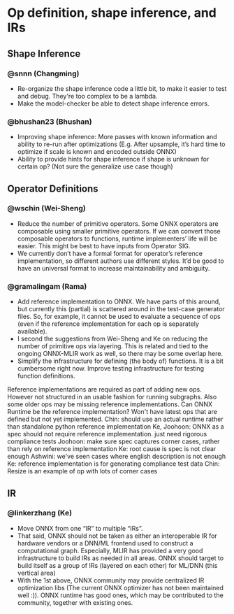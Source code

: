 # Op definition, shape inference, and IRs

## Shape Inference
### @snnn (Changming)
- Re-organize the shape inference code a little bit, to make it easier to test and debug. They're too complex to be a lambda.
- Make the model-checker be able to detect shape inference errors. 

### @bhushan23 (Bhushan)
- Improving shape inference: More passes with known information and ability to re-run after optimizations
(E.g. After upsample, it’s hard time to optimize if scale is known and encoded outside ONNX)
- Ability to provide hints for shape inference if shape is unknown for certain op? (Not sure the generalize use case though)

## Operator Definitions
### @wschin (Wei-Sheng)
- Reduce the number of primitive operators. Some ONNX operators are composable using smaller primitive operators. If we can convert those composable operators to functions, runtime implementers’ life will be easier. This might be best to have inputs from Operator SIG.
- We currently don’t have a formal format for operator’s reference implementation, so different authors use different styles. It’d be good to have an universal format to increase maintainability and ambiguity.

### @gramalingam (Rama)
- Add reference implementation to ONNX. We have parts of this around, but currently this (partial) is scattered around in the test-case generator files. So, for example, it cannot be used to evaluate a sequence of ops (even if the reference implementation for each op is separately available).
- I second the suggestions from Wei-Sheng and Ke on reducing the number of primitive ops via layering. This is related and tied to the ongoing ONNX-MLIR work as well, so there may be some overlap here.
- Simplify the infrastructure for defining (the body of) functions. It is a bit cumbersome right now. Improve testing infrastructure for testing function definitions.

Reference implementations are required as part of adding new ops. However not structured in an usable fashion for running subgraphs. Also some older ops may be missing reference implementations. 
Can ONNX Runtime be the reference implementation? Won't have latest ops that are defined but not yet implemented.
Chin: should use an actual runtime rather than standalone python reference implementation
Ke, Joohoon: ONNX as a spec should not require reference implementation. just need rigorous compliance tests
Joohoon: make sure spec captures corner cases, rather than rely on reference implementation
Ke: root cause is spec is not clear enough
Ashwini: we've seen cases where english description is not enough
Ke: reference implementation is for generating compliance test data
Chin: Resize is an example of op with lots of corner cases

## IR
### @linkerzhang (Ke)
- Move ONNX from one “IR” to multiple “IRs”.
- That said, ONNX should not be taken as either an interoperable IR for hardware vendors or a DNN/ML frontend used to construct a computational graph. Especially, MLIR has provided a very good infrastructure to build IRs as needed in all areas. ONNX should target to build itself as a group of IRs (layered on each other) for ML/DNN (this vertical area)
- With the 1st above, ONNX community may provide centralized IR optimization libs (The current ONNX optimizer has not been maintained well :)). ONNX runtime has good ones, which may be contributed to the community, together with existing ones.
